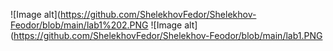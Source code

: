![Image alt](https://github.com/ShelekhovFedor/Shelekhov-Feodor/blob/main/lab1%202.PNG
![Image alt](https://github.com/ShelekhovFedor/Shelekhov-Feodor/blob/main/lab1.PNG
